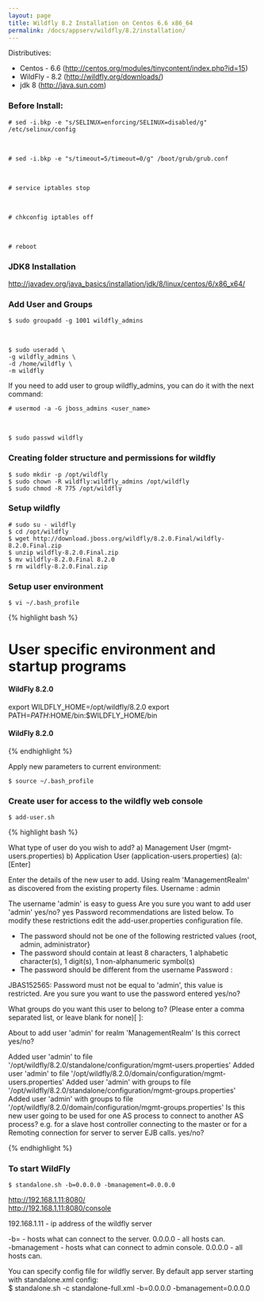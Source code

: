 ```yaml
---
layout: page
title: Wildfly 8.2 Installation on Centos 6.6 x86_64
permalink: /docs/appserv/wildfly/8.2/installation/
---
```


Distributives:  


* Centos - 6.6 (http://centos.org/modules/tinycontent/index.php?id=15)  
* WildFly - 8.2 (http://wildfly.org/downloads/)  
* jdk 8 (http://java.sun.com)  


### Before Install:

    # sed -i.bkp -e "s/SELINUX=enforcing/SELINUX=disabled/g" /etc/selinux/config

<br/>

    # sed -i.bkp -e "s/timeout=5/timeout=0/g" /boot/grub/grub.conf

<br/>

    # service iptables stop

<br/>

    # chkconfig iptables off

<br/>

    # reboot


### JDK8 Installation

http://javadev.org/java_basics/installation/jdk/8/linux/centos/6/x86_x64/


### Add User and Groups

    $ sudo groupadd -g 1001 wildfly_admins

<br/>

    $ sudo useradd \
    -g wildfly_admins \
    -d /home/wildfly \
    -m wildfly

If you need to add user to group wildfly_admins, you can do it with the next command:

    # usermod -a -G jboss_admins <user_name>

<br/>

    $ sudo passwd wildfly


### Creating folder structure and permissions for wildfly

    $ sudo mkdir -p /opt/wildfly
    $ sudo chown -R wildfly:wildfly_admins /opt/wildfly
    $ sudo chmod -R 775 /opt/wildfly


### Setup wildfly

    # sudo su - wildfly
    $ cd /opt/wildfly
    $ wget http://download.jboss.org/wildfly/8.2.0.Final/wildfly-8.2.0.Final.zip
    $ unzip wildfly-8.2.0.Final.zip
    $ mv wildfly-8.2.0.Final 8.2.0
    $ rm wildfly-8.2.0.Final.zip


### Setup user environment

    $ vi ~/.bash_profile

{% highlight bash %}

# User specific environment and startup programs

#### WildFly 8.2.0 ##################

export WILDFLY_HOME=/opt/wildfly/8.2.0
export PATH=$PATH:$HOME/bin:$WILDFLY_HOME/bin

#### WildFly 8.2.0 ##################

{% endhighlight %}



Apply new parameters to current environment:

    $ source ~/.bash_profile


### Create user for access to the wildfly web console

    $ add-user.sh

{% highlight bash %}

What type of user do you wish to add?
 a) Management User (mgmt-users.properties)
 b) Application User (application-users.properties)
(a): [Enter]


Enter the details of the new user to add.
Using realm 'ManagementRealm' as discovered from the existing property files.
Username : admin

The username 'admin' is easy to guess
Are you sure you want to add user 'admin' yes/no? yes
Password recommendations are listed below. To modify these restrictions edit the add-user.properties configuration file.
 - The password should not be one of the following restricted values {root, admin, administrator}
 - The password should contain at least 8 characters, 1 alphabetic character(s), 1 digit(s), 1 non-alphanumeric symbol(s)
 - The password should be different from the username
Password :

JBAS152565: Password must not be equal to 'admin', this value is restricted.
Are you sure you want to use the password entered yes/no?


What groups do you want this user to belong to? (Please enter a comma separated list, or leave blank for none)[  ]:


About to add user 'admin' for realm 'ManagementRealm'
Is this correct yes/no?

Added user 'admin' to file '/opt/wildfly/8.2.0/standalone/configuration/mgmt-users.properties'
Added user 'admin' to file '/opt/wildfly/8.2.0/domain/configuration/mgmt-users.properties'
Added user 'admin' with groups  to file '/opt/wildfly/8.2.0/standalone/configuration/mgmt-groups.properties'
Added user 'admin' with groups  to file '/opt/wildfly/8.2.0/domain/configuration/mgmt-groups.properties'
Is this new user going to be used for one AS process to connect to another AS process?
e.g. for a slave host controller connecting to the master or for a Remoting connection for server to server EJB calls.
yes/no?


{% endhighlight %}



### To start WildFly

    $ standalone.sh -b=0.0.0.0 -bmanagement=0.0.0.0

http://192.168.1.11:8080/  
http://192.168.1.11:8080/console  

192.168.1.11 - ip address of the wildfly server


-b= - hosts what can connect to the server. 0.0.0.0 - all hosts can.  
-bmanagement - hosts what can connect to admin console. 0.0.0.0 - all hosts can.  

You can specify config file for wildfly server. By default app server starting with standalone.xml config:  
$ standalone.sh -c standalone-full.xml -b=0.0.0.0 -bmanagement=0.0.0.0
